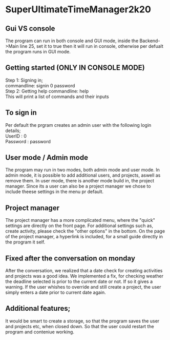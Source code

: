# SuperUltimateTimeManager2k20
## Gui VS console
The program can run in both console and GUI mode, inside the Backend->Main line 25, set it to true then it will run in console, otherwise per defualt the program runs in GUI mode.
## Getting started (ONLY IN CONSOLE MODE) 
Step 1: Signing in;  
commandline: signin 0 password  
Step 2: Getting help
commandline: help  
This will print a list of commands and their inputs


## To sign in
Per default the prgram creates an admin user with the following login details;  
UserID : 0  
Password : password
## User mode / Admin mode
The program may run in two modes, both admin mode and user mode. 
In admin mode, it is possible to add additional users, and projects, aswell as remove them. 
In user mode, there is another mode build in, the project manager. 
Since its a user can also be a project manager we chose to include theese settings in the menu pr default. 

## Project manager
The project manager has a more complicated menu, where the "quick" settings are directly on the front page. 
For additional settings such as, create activity, please check the "other options" in the bottom. 
On the page of the project manager, a hyperlink is included, for a small guide directly in the program it self. 

## Fixed after the conversation on monday 
After the conversation, we realized that a date check for creating activities and projects was a good idea. 
We implemented a fix, for checking weather the deadline selected is prior to the current date or not. If so it gives a warning. If the user whishes to override and still create a project, the user simply enters a date prior to current date again. 

## Additional features; 
It would be smart to create a storage, so that the program saves the user and projects etc, when closed down. So that the user could restart the program and conteniue working. 
